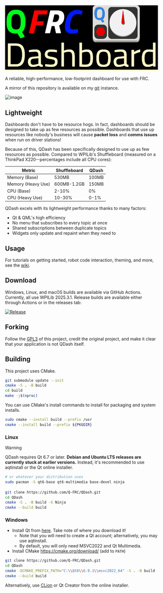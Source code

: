 ![QDash](QDash-display.png "QDash")

A reliable, high-performance, low-footprint dashboard for use with FRC.

A mirror of this repository is available on my [git](https://git.swurl.xyz/QFRC/Dashboard.git) instance.

![image](https://github.com/user-attachments/assets/5e853a0c-3615-4f8f-9f2c-eb51aa793df9)

## Lightweight
Dashboards don't have to be resource hogs. In fact, dashboards should be designed to take up as few resources as possible. Dashboards that use up resources like nobody's business will cause **packet loss** and **comms issues** when run on driver stations!

Because of this, QDash has been specifically designed to use up as few resources as possible. Compared to WPILib's Shuffleboard (measured on a ThinkPad X220--percentages include all CPU cores):

| Metric            | Shuffleboard  | QDash |
| ----------------- | ------------- | ------------- |
| Memory (Base)     | 530MB         | 100MB         |
| Memory (Heavy Use)| 600MB-1.2GB   | 150MB         |
| CPU (Base)        | 2-10%         | 0%            |
| CPU (Heavy Use)   | 10-30%        | 0-1%          |

QDash excels with its lightweight performance thanks to many factors:
- Qt & QML's high efficiency
- No menu that subscribes to every topic at once
- Shared subscriptions between duplicate topics
- Widgets only update and repaint when they need to

## Usage
For tutorials on getting started, robot code interaction, theming, and more, see the [wiki](https://github.com/Q-FRC/QDash/wiki).

## Download
Windows, Linux, and macOS builds are available via GitHub Actions. Currently, all use WPILib 2025.3.1. Release builds are available either through Actions or in the releases tab:

[![Release](https://github.com/Q-FRC/QDash/actions/workflows/trigger_release.yml/badge.svg)](https://github.com/Q-FRC/QDash/actions/workflows/trigger_release.yml)

## Forking
Follow the [GPL3](LICENSE) of this project, credit the original project, and make it clear that your application is not QDash itself.

## Building
This project uses CMake.

```bash
git submodule update --init
cmake -S . -B build
cd build
make -j$(nproc)
```

You can use CMake's install commands to install for packaging and system installs.

```bash
sudo cmake --install build --prefix /usr
cmake --install build --prefix ${PKGDIR}
```

### Linux
>[!WARNING]
> QDash requires Qt 6.7 or later.
> **Debian and Ubuntu LTS releases are currently stuck at earlier versions.**
> Instead, it's recommended to use aqtinstall or the Qt online installer.

```bash
# or whatever your distribution uses
sudo pacman -S qt6-base qt6-multimedia base-devel ninja

git clone https://github.com/Q-FRC/QDash.git
cd QDash
cmake -S . -B build -G Ninja
cmake --build build
```

### Windows
- Install Qt from [here](https://www.qt.io/download-qt-installer-oss). Take note of where you download it!
  * Note that you will need to create a Qt account; alternatively, you may use aqtinstall.
  * By default, you will only need MSVC2022 and Qt Multimedia.
- Install CMake https://cmake.org/download/ (add to `PATH`)

```bash
git clone https://github.com/Q-FRC/QDash.git
cd QDash
cmake -DCMAKE_PREFIX_PATH="C:\\Qt6\\6.9.1\\msvc2022_64" -S . -B build
cmake --build build
```

Alternatively,  use [CLion](https://www.jetbrains.com/clion/) or Qt Creator from the online installer.
